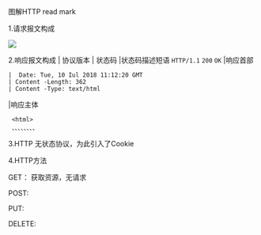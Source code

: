 图解HTTP read mark

1.请求报文构成
   
![](https://github.com/onlyAngelia/Read-Mark/blob/master/HTTP/_image/屏幕快照%202018-05-09%2013.00.01.png)

2.响应报文构成
|  协议版本  |  状态码  |状态码描述短语
 `HTTP/1.1`  `200`    `OK`
|响应首部
```
|  Date: Tue, 10 Iul 2018 11:12:20 GMT
| Content -Length: 362
| Content -Type: text/html 
```
|响应主体
```
 <html> 
 、、、、、、、、
```              
3.HTTP 无状态协议，为此引入了Cookie

4.HTTP方法

GET： 获取资源，无请求

POST:

PUT:

DELETE:






